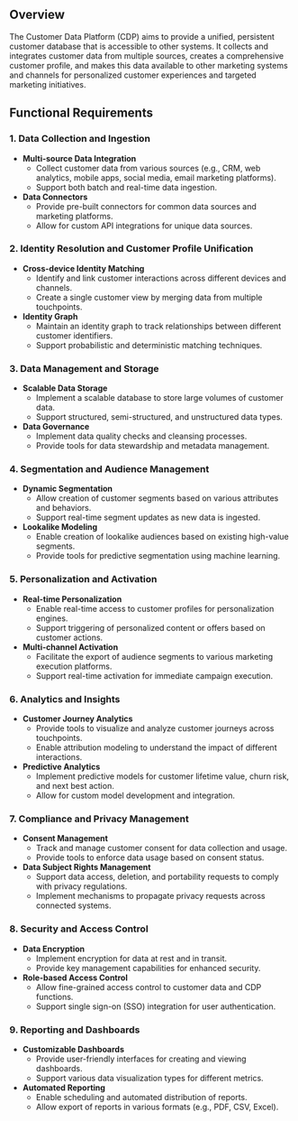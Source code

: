 ## Overview

The Customer Data Platform (CDP) aims to provide a unified, persistent customer database that is accessible to other systems. It collects and integrates customer data from multiple sources, creates a comprehensive customer profile, and makes this data available to other marketing systems and channels for personalized customer experiences and targeted marketing initiatives.

## Functional Requirements

### 1. Data Collection and Ingestion

- **Multi-source Data Integration**
  - Collect customer data from various sources (e.g., CRM, web analytics, mobile apps, social media, email marketing platforms).
  - Support both batch and real-time data ingestion.
- **Data Connectors**
  - Provide pre-built connectors for common data sources and marketing platforms.
  - Allow for custom API integrations for unique data sources.

### 2. Identity Resolution and Customer Profile Unification

- **Cross-device Identity Matching**
  - Identify and link customer interactions across different devices and channels.
  - Create a single customer view by merging data from multiple touchpoints.
- **Identity Graph**
  - Maintain an identity graph to track relationships between different customer identifiers.
  - Support probabilistic and deterministic matching techniques.

### 3. Data Management and Storage

- **Scalable Data Storage**
  - Implement a scalable database to store large volumes of customer data.
  - Support structured, semi-structured, and unstructured data types.
- **Data Governance**
  - Implement data quality checks and cleansing processes.
  - Provide tools for data stewardship and metadata management.

### 4. Segmentation and Audience Management

- **Dynamic Segmentation**
  - Allow creation of customer segments based on various attributes and behaviors.
  - Support real-time segment updates as new data is ingested.
- **Lookalike Modeling**
  - Enable creation of lookalike audiences based on existing high-value segments.
  - Provide tools for predictive segmentation using machine learning.

### 5. Personalization and Activation

- **Real-time Personalization**
  - Enable real-time access to customer profiles for personalization engines.
  - Support triggering of personalized content or offers based on customer actions.
- **Multi-channel Activation**
  - Facilitate the export of audience segments to various marketing execution platforms.
  - Support real-time activation for immediate campaign execution.

### 6. Analytics and Insights

- **Customer Journey Analytics**
  - Provide tools to visualize and analyze customer journeys across touchpoints.
  - Enable attribution modeling to understand the impact of different interactions.
- **Predictive Analytics**
  - Implement predictive models for customer lifetime value, churn risk, and next best action.
  - Allow for custom model development and integration.

### 7. Compliance and Privacy Management

- **Consent Management**
  - Track and manage customer consent for data collection and usage.
  - Provide tools to enforce data usage based on consent status.
- **Data Subject Rights Management**
  - Support data access, deletion, and portability requests to comply with privacy regulations.
  - Implement mechanisms to propagate privacy requests across connected systems.

### 8. Security and Access Control

- **Data Encryption**
  - Implement encryption for data at rest and in transit.
  - Provide key management capabilities for enhanced security.
- **Role-based Access Control**
  - Allow fine-grained access control to customer data and CDP functions.
  - Support single sign-on (SSO) integration for user authentication.

### 9. Reporting and Dashboards

- **Customizable Dashboards**
  - Provide user-friendly interfaces for creating and viewing dashboards.
  - Support various data visualization types for different metrics.
- **Automated Reporting**
  - Enable scheduling and automated distribution of reports.
  - Allow export of reports in various formats (e.g., PDF, CSV, Excel).
